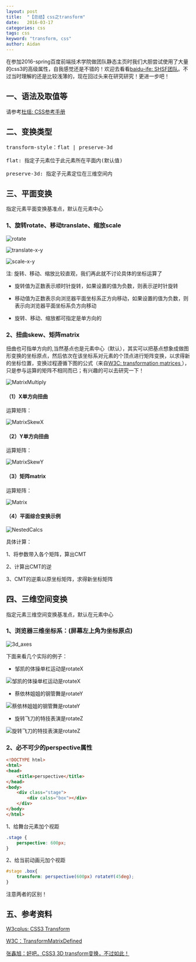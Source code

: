 ```yaml
---
layout: post
title:  "【总结】css之transform"
date:   2016-03-17
categories: css
tags: css
keyword: "transform, css"
author: Aidan
---
```


在参加2016-spring百度前端技术学院做团队静态主页时我们大胆尝试使用了大量的css3的高级属性，自我感觉还是不错的！欢迎去看看[baidu-ife: SHSF团队]( http://ife-SHSF.github.io)。不过当时理解的还是比较浅薄的，现在回过头来在研究研究！更进一步吧！

## 一、语法及取值等

请参考[杜瑶: CSS参考手册](http://css.doyoe.com/)

## 二、变换类型

<pre>
transform-style：flat | preserve-3d

flat: 指定子元素位于此元素所在平面内(默认值)

preserve-3d: 指定子元素定位在三维空间内
</pre>



## 三、平面变换

指定元素平面变换基准点，默认在元素中心

### 1、旋转rotate、移动translate、缩放scale

![rotate](/asset/images/article/rotate.png)

![translate-x-y](/asset/images/article/translate-x-y.png)

![scale-x-y](/asset/images/article/scale-x-y.png)

注: 旋转、移动、缩放比较直观，我们再此就不讨论具体的坐标运算了

- 旋转值为正数表示顺时针旋转，如果设置的值为负数，则表示逆时针旋转

- 移动值为正数表示向浏览器平面坐标系正方向移动，如果设置的值为负数，则表示向浏览器平面坐标系负方向移动

- 旋转、移动、缩放都可指定是单方向的

### 2、扭曲skew、矩阵matrix

扭曲也可指单方向的,当然基点也是元素中心（默认），其实可以把基点想象成做图形变换的坐标原点，然后依次在该坐标系对元素的个顶点进行矩阵变换，以求得新的坐标位置，变换过程遵循下图的公式（来自[W3C:  transformation matrices ](https://www.w3.org/TR/SVG/coords.html#TransformMatrixDefined)），只是参与运算的矩阵不相同而已；有兴趣的可以去研究一下！

![MatrixMultiply](/asset/images/article/MatrixMultiply.png)

#### （1）X单方向扭曲

运算矩阵：

![MatrixSkewX](/asset/images/article/MatrixSkewX.png)

#### （2）Y单方向扭曲

运算矩阵：

![MatrixSkewY](/asset/images/article/MatrixSkewY.png)

#### （3）矩阵matrix

运算矩阵：

![Matrix](/asset/images/article/Matrix.png)

#### （4）平面综合变换示例

![NestedCalcs](/asset/images/article/NestedCalcs.png)

具体计算：

1、将参数带入各个矩阵，算出CMT

2、计算出CMT的逆

3、CMT的逆乘以原坐标矩阵，求得新坐标矩阵

## 四、三维空间变换

指定元素三维空间变换基准点，默认在元素中心

### 1、浏览器三维坐标系：(屏幕左上角为坐标原点)

![3d_axes](/asset/images/article/3d_axes.png)

下面来看几个实际的例子：

- 邹凯的体操单杠运动是rotateX

![邹凯的体操单杠运动是rotateX](/asset/images/article/rotatex-example.jpg)

- 蔡依林姐姐的钢管舞是rotateY

![蔡依林姐姐的钢管舞是rotateY](/asset/images/article/rotatey-example.jpg)

- 旋转飞刀的特技表演是rotateZ

![旋转飞刀的特技表演是rotateZ](/asset/images/article/rotatez-example.jpg)

### 2、必不可少的perspective属性

```html
<!DOCTYPE html>
<html>
<head>
	<title>perspective</title>
</head>
<body>
	<div class="stage">
		<div calss="box"></div>
	</div>
</body>
</html>
```

1、给舞台元素加个视距

```css
.stage {
    perspective: 600px;
}
```

2、给当前动画元加个视距

```css
#stage .box{
    transform: perspective(600px) rotateY(45deg);
}
```

注意两者的区别！

## 五、参考资料

[W3cplus: CSS3 Transform](http://www.w3cplus.com/content/css3-transform)

[W3C：TransformMatrixDefined](https://www.w3.org/TR/SVG/coords.html#TransformMatrixDefined)

[张鑫旭：好吧，CSS3 3D transform变换，不过如此！](http://www.zhangxinxu.com/wordpress/2012/09/css3-3d-transform-perspective-animate-transition/)